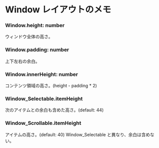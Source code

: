 Window レイアウトのメモ
==========


### Window.height: number

ウィンドウ全体の高さ。

### Window.padding: number

上下左右の余白。

### Window.innerHeight: number

コンテンツ領域の高さ。(height - padding * 2)

### Window_Selectable.itemHeight 

次のアイテムとの余白も含めた高さ。(default: 44)

### Window_Scrollable.itemHeight 

アイテムの高さ。(default: 40)
Window_Selectable と異なり、余白は含めない。
